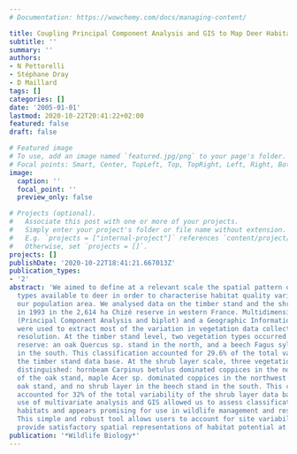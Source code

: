 ```yaml
---
# Documentation: https://wowchemy.com/docs/managing-content/

title: Coupling Principal Component Analysis and GIS to Map Deer Habitats
subtitle: ''
summary: ''
authors:
- N Pettorelli
- Stéphane Dray
- D Maillard
tags: []
categories: []
date: '2005-01-01'
lastmod: 2020-10-22T20:41:22+02:00
featured: false
draft: false

# Featured image
# To use, add an image named `featured.jpg/png` to your page's folder.
# Focal points: Smart, Center, TopLeft, Top, TopRight, Left, Right, BottomLeft, Bottom, BottomRight.
image:
  caption: ''
  focal_point: ''
  preview_only: false

# Projects (optional).
#   Associate this post with one or more of your projects.
#   Simply enter your project's folder or file name without extension.
#   E.g. `projects = ["internal-project"]` references `content/project/deep-learning/index.md`.
#   Otherwise, set `projects = []`.
projects: []
publishDate: '2020-10-22T18:41:21.667013Z'
publication_types:
- '2'
abstract: 'We aimed to define at a relevant scale the spatial pattern of major vegetation
  types available to deer in order to characterise habitat quality variations within
  our population area. We analysed data on the timber stand and the shrub layer collected
  in 1993 in the 2,614 ha Chizé reserve in western France. Multidimensional analyses
  (Principal Component Analysis and biplot) and a Geographic Information System (GIS)
  were used to extract most of the variation in vegetation data collected at the 4-ha
  resolution. At the timber stand level, two vegetation types occurred within the
  reserve: an oak Quercus sp. stand in the north, and a beech Fagus sylvatica stand
  in the south. This classification accounted for 29.6% of the total variability of
  the timber stand data base. At the shrub layer scale, three vegetation types were
  distinguished: hornbeam Carpinus betulus dominated coppices in the northeast part
  of the oak stand, maple Acer sp. dominated coppices in the northwest part of the
  oak stand, and no shrub layer in the beech stand in the south. This classification
  accounted for 32% of the total variability of the shrub layer data base. The coupled
  use of multivariate analysis and GIS allowed us to assess classification of forest
  habitats and appears promising for use in wildlife management and research purposes.
  This simple and robust tool allows users to account for site variability, and can
  provide satisfactory spatial representations of habitat potential at multiple scales.'
publication: '*Wildlife Biology*'
---
```

